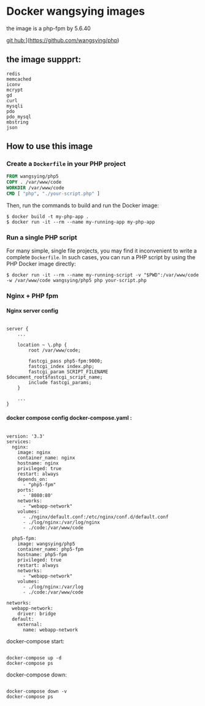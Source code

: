 # Docker wangsying images

the image is a php-fpm by 5.6.40

[git hub:](https://github.com/wangsying/php)](https://github.com/wangsying/php)

## the image suppprt:

```console
redis
memcached
iconv
mcrypt
gd
curl
mysqli
pdo
pdo_mysql
mbstring
json
```

## How to use this image
### Create a `Dockerfile` in your PHP project

```dockerfile
FROM wangsying/php5
COPY . /var/www/code
WORKDIR /var/www/code
CMD [ "php", "./your-script.php" ]
```

Then, run the commands to build and run the Docker image:

```console
$ docker build -t my-php-app .
$ docker run -it --rm --name my-running-app my-php-app
```

### Run a single PHP script

For many simple, single file projects, you may find it inconvenient to write a complete `Dockerfile`. In such cases, you can run a PHP script by using the PHP Docker image directly:

```console
$ docker run -it --rm --name my-running-script -v "$PWD":/var/www/code -w /var/www/code wangsying/php5 php your-script.php
```
### Nginx + PHP fpm 

#### Nginx server config
```nginx config

server {
    ...

    location ~ \.php {
        root /var/www/code;

        fastcgi_pass php5-fpm:9000;
        fastcgi_index index.php;
        fastcgi_param SCRIPT_FILENAME $document_root$fastcgi_script_name;
        include fastcgi_params;
    }

    ...
}
```

#### docker compose config docker-compose.yaml :

```compose config

version: '3.3'
services:        
  nginx:
    image: nginx
    container_name: nginx
    hostname: nginx
    privileged: true
    restart: always
    depends_on:
      - "php5-fpm"
    ports:
      - '8080:80'
    networks:        
      - "webapp-network"
    volumes:
      - ./nginx/default.conf:/etc/nginx/conf.d/default.conf
      - ./log/nginx:/var/log/nginx
      - ./code:/var/www/code

  php5-fpm:
    image: wangsying/php5
    container_name: php5-fpm
    hostname: php5-fpm
    privileged: true
    restart: always
    networks:        
      - "webapp-network"
    volumes:
      - ./log/nginx:/var/log
      - ./code:/var/www/code

networks:
  webapp-network:
    driver: bridge
  default:
    external:
      name: webapp-network

```

docker-compose start:
```docker-compose run

docker-compose up -d
docker-compose ps

```
docker-compose down:
```

docker-compose down -v
docker-compose ps

```